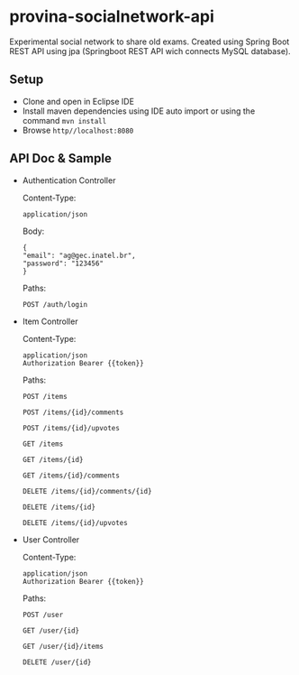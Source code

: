 # provina-socialnetwork-api
Experimental social network to share old exams. Created using Spring Boot REST API using jpa (Springboot REST API wich connects MySQL database).

Setup
-----
- Clone and open in Eclipse IDE
- Install maven dependencies using IDE auto import or using the command ``mvn install``
- Browse ``http//localhost:8080``
    
API Doc & Sample
----------------

- Authentication Controller
  
    Content-Type:
    ```
    application/json
    ```
    Body:
    ```
    {
    "email": "ag@gec.inatel.br",
    "password": "123456"
    }
    ```
    Paths:
    ```
    POST /auth/login
    ```
- Item Controller

   Content-Type:
   ```
   application/json
   Authorization Bearer {{token}}
   ```
   Paths:
   ```
  POST /items
  ```
   ```
  POST /items/{id}/comments
  ```
   ```
  POST /items/{id}/upvotes
  ```
   ```
  GET /items
  ```
  ```
  GET /items/{id}
  ```
   ```
  GET /items/{id}/comments
  ```
   ```
  DELETE /items/{id}/comments/{id}
  ```
    ```
  DELETE /items/{id}
  ```
  
   ```
  DELETE /items/{id}/upvotes
  ```
 - User Controller
 
   Content-Type:
   ```
   application/json
   Authorization Bearer {{token}}
   ```
    Paths:
    
    ```
    POST /user
    ```
    ```
    GET /user/{id}
    ```
    ```
    GET /user/{id}/items
    ```
    ```
    DELETE /user/{id}
    ```
